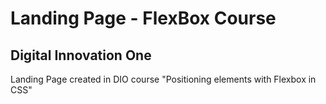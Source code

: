 # Landing Page - FlexBox Course
## Digital Innovation One

Landing Page created in DIO course "Positioning elements with Flexbox in CSS"
